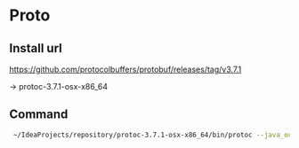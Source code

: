 # Proto

## Install url

https://github.com/protocolbuffers/protobuf/releases/tag/v3.7.1

-> protoc-3.7.1-osx-x86_64

## Command

```sh
 ~/IdeaProjects/repository/protoc-3.7.1-osx-x86_64/bin/protoc --java_out=src/main/java/ src/main/java/model/proto/search_cluster_protos.proto 
```

